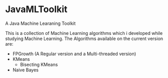 JavaMLToolkit
=============

A Java Machine Learaning Toolkit

This is a collection of Machine Learning algorithms which i developed while studying Machine Learning.
The Algorithms available on the current version are:
- FPGrowth (A Regular version and a Multi-threaded version)
- KMeans
  - Bisecting KMeans
- Naive Bayes
